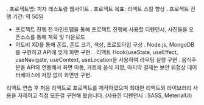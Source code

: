 . 프로젝트명: 피자 레스토랑 웹사이트
. 프로젝트 목표: 리액트 스킬 향상
. 프로젝트 진행 기간: 약 50일
  - 프로젝트 진행 전 마인드맵을 통해 프로젝트 진행에 사용할 디펜던시, 사진들을 오픈소스를 통해 계획 및 다운로드
  - 어도비 XD를 통해 폰트, 폰트 크기, 색상, 프로토타입 구상
. Node.js, MongoDB를 구현하고 API에 맞게 화면 구현.
. 리액트 Hook(useState, useEffect, useNavigate, useContext, useLocation을 사용하여 라우팅 실행 구현
. 음식주문을 API와 연동해서 화면 이동, 카트에 음식 저장, 마지막 결제는 보안 위험상 데이터베이스에 저장 없이 화면만 구현.

리액트 연습 후 처음 리액트로 프로젝트를 제작하였으며 최대한 리액트외 라이브러리 사용을 자제하고 직접 모든걸 구현해 봤습니다. (사용한 디펜던시 : SASS, MeterialUI)
